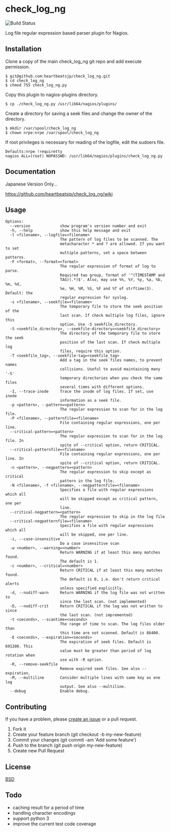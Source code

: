 # check_log_ng

![Build Status](https://travis-ci.org/heartbeatsjp/check_log_ng.svg?branch=master)

Log file regular expression based parser plugin for Nagios.

## Installation

Clone a copy of the main check_log_ng git repo and add execute permission.

```
$ git@github.com:heartbeatsjp/check_log_ng.git
$ cd check_log_ng
$ chmod 755 check_log_ng.py
```
Copy this plugin to nagios-plugins directory.

```
$ cp ./check_log_ng.py /usr/lib64/nagios/plugins/
```

Create a directory for saving a seek files and change the owner of the directory.

```
$ mkdir /var/spool/check_log_ng
$ chown nrpe:nrpe /var/spool/check_log_ng
```

If root privileges is necessary for reading of the logfile, edit the sudoers file.

```
Defaults:nrpe !requiretty
nagios ALL=(root) NOPASSWD: /usr/lib64/nagios/plugins/check_log_ng.py
```

## Documentation

Japanese Version Only...

https://github.com/heartbeatsjp/check_log_ng/wiki

## Usage

```
Options:
  --version             show program's version number and exit
  -h, --help            show this help message and exit
  -l <filename>, --logfile=<filename>
                        The pattern of log files to be scanned. The
                        metacharacter * and ? are allowed. If you want to set
                        multiple patterns, set a space between patterns.
  -F <format>, --format=<format>
                        The regular expression of format of log to parse.
                        Required two group, format of '^(TIMESTAMP and
                        TAG)(.*)$'. Also, may use %%, %Y, %y, %a, %b, %m, %d,
                        %e, %H, %M, %S, %F and %T of strftime(3). Default: the
                        regular expression for syslog.
  -s <filename>, --seekfile=<filename>
                        The temporary file to store the seek position of the
                        last scan. If check multiple log files, ignore this
                        option. Use -S seekfile_directory.
  -S <seekfile_directory>, --seekfile-directory=<seekfile_directory>
                        The directory of the temporary file to store the seek
                        position of the last scan. If check multiple log
                        files, require this option.
  -T <seekfile_tag>, --seekfile-tag=<seekfile_tag>
                        Add a tag in the seek files names, to prevent names
                        collisions. Useful to avoid maintaining many '-S'
                        temporary directories when you check the same files
                        several times with different options.
  -I, --trace-inode     Trace the inode of log files. If set, use inode
                        information as a seek file.
  -p <pattern>, --pattern=<pattern>
                        The regular expression to scan for in the log file.
  -P <filename>, --patternfile=<filename>
                        File containing regular expressions, one per line.
  --critical-pattern=<pattern>
                        The regular expression to scan for in the log file. In
                        spite of --critical option, return CRITICAL.
  --critical-patternfile=<filename>
                        File containing regular expressions, one per line. In
                        spite of --critical option, return CRITICAL.
  -n <pattern>, --negpattern=<pattern>
                        The regular expression to skip except as critical
                        pattern in the log file.
  -N <filename>, -f <filename>, --negpatternfile=<filename>
                        Specifies a file with regular expressions which all
                        will be skipped except as critical pattern, one per
                        line.
  --critical-negpattern=<pattern>
                        The regular expression to skip in the log file
  --critical-negpatternfile=<filename>
                        Specifies a file with regular expressions which all
                        will be skipped, one per line.
  -i, --case-insensitive
                        Do a case insensitive scan
  -w <number>, --warning=<number>
                        Return WARNING if at least this many matches found.
                        The default is 1.
  -c <number>, --critical=<number>
                        Return CRITICAL if at least this many matches found.
                        The default is 0, i.e. don't return critical alerts
                        unless specified explicitly.
  -d, --nodiff-warn     Return WARNING if the log file was not written to
                        since the last scan. (not implemented)
  -D, --nodiff-crit     Return CRITICAL if the log was not written to since
                        the last scan. (not impremented)
  -t <seconds>, --scantime=<seconds>
                        The range of time to scan. The log files older than
                        this time are not scanned. Default is 86400.
  -E <seconds>, --expiration=<seconds>
                        The expiration of seek files. Default is 691200. This
                        value must be greater than period of log rotation when
                        use with -R option.
  -R, --remove-seekfile
                        Remove expired seek files. See also --expiration.
  -M, --multiline       Consider multiple lines with same key as one log
                        output. See also --multiline.
  --debug               Enable debug.
```

## Contributing

If you have a problem, please [create an issue](https://github.com/heartbeatsjp/check_log_ng/issues) or a pull request.

1. Fork it
1. Create your feature branch (git checkout -b my-new-feature)
1. Commit your changes (git commit -am 'Add some feature')
1. Push to the branch (git push origin my-new-feature)
1. Create new Pull Request

## License

[BSD](https://github.com/heartbeatsjp/check_log_ng/blob/master/LICENSE.txt)

## Todo

- caching result for a period of time
- handling character encodings
- support python 3
- improve the current test code coverage
